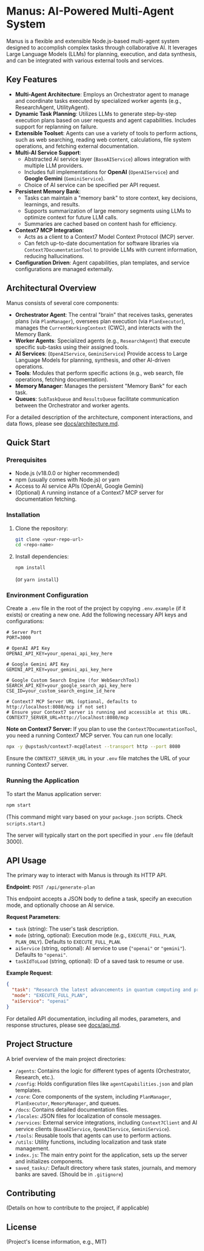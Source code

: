 # Manus: AI-Powered Multi-Agent System

Manus is a flexible and extensible Node.js-based multi-agent system designed to accomplish complex tasks through collaborative AI. It leverages Large Language Models (LLMs) for planning, execution, and data synthesis, and can be integrated with various external tools and services.

## Key Features

*   **Multi-Agent Architecture**: Employs an Orchestrator agent to manage and coordinate tasks executed by specialized worker agents (e.g., ResearchAgent, UtilityAgent).
*   **Dynamic Task Planning**: Utilizes LLMs to generate step-by-step execution plans based on user requests and agent capabilities. Includes support for replanning on failure.
*   **Extensible Toolset**: Agents can use a variety of tools to perform actions, such as web searching, reading web content, calculations, file system operations, and fetching external documentation.
*   **Multi-AI Service Support**:
    *   Abstracted AI service layer (`BaseAIService`) allows integration with multiple LLM providers.
    *   Includes full implementations for **OpenAI** (`OpenAIService`) and **Google Gemini** (`GeminiService`).
    *   Choice of AI service can be specified per API request.
*   **Persistent Memory Bank**:
    *   Tasks can maintain a "memory bank" to store context, key decisions, learnings, and results.
    *   Supports summarization of large memory segments using LLMs to optimize context for future LLM calls.
    *   Summaries are cached based on content hash for efficiency.
*   **Context7 MCP Integration**:
    *   Acts as a client to a Context7 Model Context Protocol (MCP) server.
    *   Can fetch up-to-date documentation for software libraries via `Context7DocumentationTool` to provide LLMs with current information, reducing hallucinations.
*   **Configuration Driven**: Agent capabilities, plan templates, and service configurations are managed externally.

## Architectural Overview

Manus consists of several core components:

*   **Orchestrator Agent**: The central "brain" that receives tasks, generates plans (via `PlanManager`), oversees plan execution (via `PlanExecutor`), manages the `CurrentWorkingContext` (CWC), and interacts with the Memory Bank.
*   **Worker Agents**: Specialized agents (e.g., `ResearchAgent`) that execute specific sub-tasks using their assigned tools.
*   **AI Services**: (`OpenAIService`, `GeminiService`) Provide access to Large Language Models for planning, synthesis, and other AI-driven operations.
*   **Tools**: Modules that perform specific actions (e.g., web search, file operations, fetching documentation).
*   **Memory Manager**: Manages the persistent "Memory Bank" for each task.
*   **Queues**: `SubTaskQueue` and `ResultsQueue` facilitate communication between the Orchestrator and worker agents.

For a detailed description of the architecture, component interactions, and data flows, please see [docs/architecture.md](docs/architecture.md).

## Quick Start

### Prerequisites

*   Node.js (v18.0.0 or higher recommended)
*   npm (usually comes with Node.js) or yarn
*   Access to AI service APIs (OpenAI, Google Gemini)
*   (Optional) A running instance of a Context7 MCP server for documentation fetching.

### Installation

1.  Clone the repository:
    ```bash
    git clone <your-repo-url>
    cd <repo-name>
    ```
2.  Install dependencies:
    ```bash
    npm install
    ```
    (or `yarn install`)

### Environment Configuration

Create a `.env` file in the root of the project by copying `.env.example` (if it exists) or creating a new one. Add the following necessary API keys and configurations:

```env
# Server Port
PORT=3000

# OpenAI API Key
OPENAI_API_KEY=your_openai_api_key_here

# Google Gemini API Key
GEMINI_API_KEY=your_gemini_api_key_here

# Google Custom Search Engine (for WebSearchTool)
SEARCH_API_KEY=your_google_search_api_key_here
CSE_ID=your_custom_search_engine_id_here

# Context7 MCP Server URL (optional, defaults to http://localhost:8080/mcp if not set)
# Ensure your Context7 server is running and accessible at this URL.
CONTEXT7_SERVER_URL=http://localhost:8080/mcp
```

**Note on Context7 Server:**
If you plan to use the `Context7DocumentationTool`, you need a running Context7 MCP server. You can run one locally:
```bash
npx -y @upstash/context7-mcp@latest --transport http --port 8080
```
Ensure the `CONTEXT7_SERVER_URL` in your `.env` file matches the URL of your running Context7 server.

### Running the Application

To start the Manus application server:
```bash
npm start
```
(This command might vary based on your `package.json` scripts. Check `scripts.start`.)

The server will typically start on the port specified in your `.env` file (default 3000).

## API Usage

The primary way to interact with Manus is through its HTTP API.

**Endpoint**: `POST /api/generate-plan`

This endpoint accepts a JSON body to define a task, specify an execution mode, and optionally choose an AI service.

**Request Parameters**:

*   `task` (string): The user's task description.
*   `mode` (string, optional): Execution mode (e.g., `EXECUTE_FULL_PLAN`, `PLAN_ONLY`). Defaults to `EXECUTE_FULL_PLAN`.
*   `aiService` (string, optional): AI service to use (`"openai"` or `"gemini"`). Defaults to `"openai"`.
*   `taskIdToLoad` (string, optional): ID of a saved task to resume or use.

**Example Request**:
```json
{
  "task": "Research the latest advancements in quantum computing and provide a summary.",
  "mode": "EXECUTE_FULL_PLAN",
  "aiService": "openai"
}
```

For detailed API documentation, including all modes, parameters, and response structures, please see [docs/api.md](docs/api.md).

## Project Structure

A brief overview of the main project directories:

*   `/agents`: Contains the logic for different types of agents (Orchestrator, Research, etc.).
*   `/config`: Holds configuration files like `agentCapabilities.json` and plan templates.
*   `/core`: Core components of the system, including `PlanManager`, `PlanExecutor`, `MemoryManager`, and queues.
*   `/docs`: Contains detailed documentation files.
*   `/locales`: JSON files for localization of console messages.
*   `/services`: External service integrations, including `Context7Client` and AI service clients (`BaseAIService`, `OpenAIService`, `GeminiService`).
*   `/tools`: Reusable tools that agents can use to perform actions.
*   `/utils`: Utility functions, including localization and task state management.
*   `index.js`: The main entry point for the application, sets up the server and initializes components.
*   `saved_tasks/`: Default directory where task states, journals, and memory banks are saved. (Should be in `.gitignore`)

## Contributing

(Details on how to contribute to the project, if applicable)

## License

(Project's license information, e.g., MIT)
